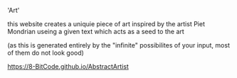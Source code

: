 'Art'

this website creates a uniquie piece of art inspired by the artist Piet Mondrian useing a given text which acts as a seed to the art

(as this is generated entirely by the "infinite" possibilites of your input, most of them do not look good)

https://8-BitCode.github.io/AbstractArtist
